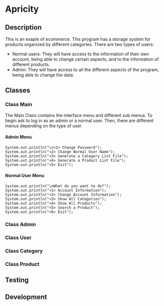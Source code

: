 # Apricity
## Description
This is an exaple of ecommerce. This program has a storage system for products organized by different categories.
There are two types of users:
- Normal users: They will have access to the information of their own account, being able to change certain aspects, and to the information of different products.
- Admin: They will have access to all the different aspects of the program, being able to change the data.
## Classes
### Class Main
The Main Class contains the interface menu and different sub menus.
To begin ask to log in as an admin or a normal user.
Then, there are different menus depending on the type of user.
#### Admin Menu
```
System.out.println("\n<1> Change Password");
System.out.println("<2> Change Normal User Name");
System.out.println("<3> Generate a Category List File");
System.out.println("<4> Generate a Product List File");
System.out.println("<5> Exit");
```
#### Normal User Menu
```
System.out.println("\nWhat do you want to do?");
System.out.println("<1> Account Information");
System.out.println("<2> Change Account Information");
System.out.println("<3> Show All Categories");
System.out.println("<4> Show All Products");
System.out.println("<5> Search a Product");
System.out.println("<6> Exit");
```
### Class Admin
### Class User
### Class Category
### Class Product
## Testing
## Development
